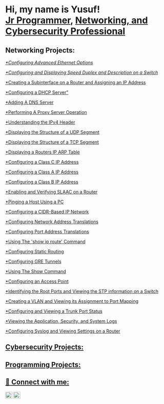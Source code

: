 <h1>Hi, my name is Yusuf! <br/><a href="https://github.com/YusufOYusuf">Jr Programmer</a>, <a href="https://www.linkedin.com/in/yusuf-yusuf-5244b823b/">Networking, and Cybersecurity Professional</a>

<h2>Networking Projects:</h2>
  
  <cite><a href="https://github.com/YusufOYusuf/Configuring-Advanced-Ethernet-Options">*Configuring Advanced Ethernet Options</a>
    
 <cite><a href="https://github.com/YusufOYusuf/Configuring-and-Displaying-Speed-Duplex-and-Description-on-a-Switch/blob/main/README.md">*Configuring and Displaying Speed Duplex and Description on a Switch
    
 <cite><a href="https://github.com/YusufOYusuf/Creating-a-Subinterface-on-a-Router-and-Assigning-an-IP-Address/blob/main/README.md">*Creating a Subinterface on a Router and Assigning an IP Address
   
 <cite><a href="https://github.com/YusufOYusuf/Configuring-a-DHCP-Server/blob/main/README.md">*Configuring a DHCP Server"
   
 <cite><a href="https://github.com/YusufOYusuf/Adding-A-DNS-Server/blob/main/README.md">*Adding A DNS Server
   
<cite><a href="https://github.com/YusufOYusuf/Performing-A-Proxy-Server-Operation/blob/main/README.md">*Performing A Proxy Server Operation
    
<cite><a href="https://github.com/YusufOYusuf/Understanding-the-IPv4-Header/blob/main/README.md">*Understanding the IPv4 Header
  
<cite><a href="https://github.com/YusufOYusuf/Displaying-the-Structure-of-a-UDP-Segment/blob/main/README.md">*Displaying the Structure of a UDP Segment
  
<cite><a href="https://github.com/YusufOYusuf/Displaying-the-Structure-of-a-TCP-Segment/blob/main/README.md">*Displaying the Structure of a TCP Segment
  
<cite><a href="https://github.com/YusufOYusuf/Displaying-a-Router-s-IP-ARP-Table/blob/main/README.md">*Displaying a Routers IP ARP Table
  
<cite><a href="https://github.com/YusufOYusuf/Configuring-a-Class-C-IP-Address/blob/main/README.md">*Configuring a Class C IP Address
  
<cite><a href="https://github.com/YusufOYusuf/Configuring-a-Class-A-IP-Address/blob/main/README.md">*Configuring a Class A IP Address
  
<cite><a href="https://github.com/YusufOYusuf/Configuring-a-Class-B-IP-Address/blob/main/README.md">*Configuring a Class B IP Address

<cite><a href="https://github.com/YusufOYusuf/Enabling-and-Verifyng-SLAAC-on-a-Router/blob/main/README.md">*Enabling and Verifying SLAAC on a Router

<cite><a href="https://github.com/YusufOYusuf/Pinging-a-Host-Using-a-PC/blob/main/README.md">*Pinging a Host Using a PC

<cite><a href="https://github.com/YusufOYusuf/Configuring-a-CDIR-Based-IP-Network/blob/main/README.md">*Configuring a CIDR-Based IP Network

<cite><a href="https://github.com/YusufOYusuf/Configuring-Network-Address-Translation/blob/main/README.md">*Configuring Network Address Translations

<cite><a href="https://github.com/YusufOYusuf/Configuring-Port-Address-Translation/blob/main/README.md">*Configuring Port Address Translations
  
<cite><a href="https://github.com/YusufOYusuf/Using-the-show-ip-route-command/blob/main/README.md">*Using The 'show ip route' Command
  
<cite><a href="https://github.com/YusufOYusuf/Configuring-Static-Routing-/blob/main/README.md">*Configuring Static Routing
  
<cite><a href="https://github.com/YusufOYusuf/Configuring-GRE-Tunnels/blob/main/README.md">*Configuring GRE Tunnels

<cite><a href="https://github.com/YusufOYusuf/Using-The-Show-Command/blob/main/README.md">*Using The Show Command
  
<cite><a href="https://github.com/YusufOYusuf/Configuring-an-Access-Point/blob/main/README.md">*Configuring an Access Point
  
<cite><a href="https://github.com/YusufOYusuf/Identifying-the-Root-Ports-and-Viewing-the-STP-Information-on-a-Switch/blob/main/README.md">*Identifying the Root Ports and Viewing the STP information on a Switch

<cite><a href="https://github.com/YusufOYusuf/Creating-a-VLAN-and-Viewing-its-Assignment-to-Port-Mapping/blob/main/README.md">*Creating a VLAN and Viewing its Assignment to Port Mapping
  
<cite><a href="https://github.com/YusufOYusuf/Configuring-and-Viewing-a-Trunk-Port-Status/blob/main/README.md">*Configuring and Viewing a Trunk Port Status 
  
<cite><a href="https://github.com/YusufOYusuf/Viewing-the-Application-Security-and-System-Logs/blob/main/README.md">*Viewing the Application, Security, and System Logs

  
<cite><a href="https://github.com/YusufOYusuf/Configuring-Syslog-and-Viewing-Settings-on-a-Router/blob/main/README.md">*Configuring Syslog and Viewing Settings on a Router



  
<h2>Cybersecurity Projects:</h2>
  
<h2>Programming Projects:</h2>


<h2> 🤳 Connect with me:</h2>

[<img align="left" alt="JoshMadakor | Twitter" width="22px" src="https://cdn.jsdelivr.net/npm/simple-icons@v3/icons/twitter.svg" />][twitter]
[<img align="left" alt="JoshMadakor | LinkedIn" width="22px" src="https://cdn.jsdelivr.net/npm/simple-icons@v3/icons/linkedin.svg" />][linkedin]

[twitter]: https://twitter.com/yusufthinks
[linkedin]: https://www.linkedin.com/in/yusuf-yusuf-5244b823b/
